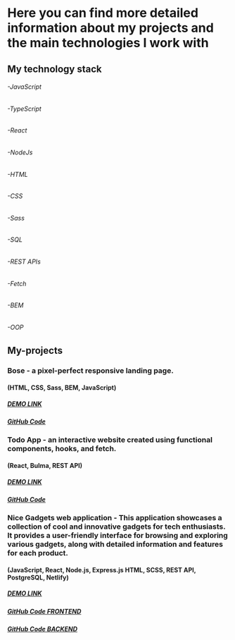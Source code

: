 # Here you can find more detailed information about my projects and the main technologies I work with

##  My technology stack

###### -JavaScript
###### -TypeScript
###### -React
###### -NodeJs
###### -HTML
###### -CSS
###### -Sass
###### -SQL
###### -REST APIs
###### -Fetch
###### -BEM
###### -OOP

## My-projects

### Bose - a pixel-perfect responsive landing page.
#### (HTML, CSS, Sass, BEM, JavaScript)
##### [DEMO LINK](https://zelinskyi-serhii.github.io/landing_page_Bose/)
##### [GitHub Code](https://github.com/Zelinskyi-Serhii/landing_page_Bose/commit/6f75d923a67efa1f2a1f6074ad98605c2cecfe68)

### Todo App - an interactive website created using functional components, hooks, and fetch.
#### (React, Bulma, REST API)
##### [DEMO LINK](https://zelinskyi-serhii.github.io/Todo-application/)
##### [GitHub Code](https://github.com/Zelinskyi-Serhii/Todo-application/commit/2606d95cb768831f5d5285eca71356982af0a3aa)

### Nice Gadgets web application - This application showcases a collection of cool and innovative gadgets for tech enthusiasts. It provides a user-friendly interface for browsing and exploring various gadgets, along with detailed information and features for each product.
#### (JavaScript, React, Node.js, Express.js HTML, SCSS, REST API, PostgreSQL, Netlify)
##### [DEMO LINK](https://nice-gadgets-stack-masters.netlify.app/)
##### [GitHub Code FRONTEND](https://github.com/fe-jan23-StackMasters/product_catalog_front)
##### [GitHub Code BACKEND](https://github.com/fe-jan23-StackMasters/product_catalog_api)

